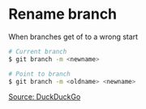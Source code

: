 # Rename branch

When branches get of to a wrong start

```bash
# Current branch
$ git branch -m <newname>

# Point to branch
$ git branch -m <oldname> <newname>
```

[Source: DuckDuckGo](https://duckduckgo.com/?q=git+rename+branch&ia=qa)
